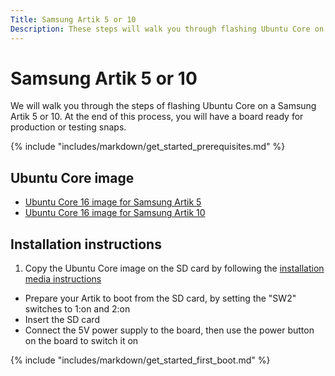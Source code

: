 ```yaml
---
Title: Samsung Artik 5 or 10
Description: These steps will walk you through flashing Ubuntu Core on a Samsung Artik 5 or 10.
---
```


# Samsung Artik 5 or 10

We will walk you through the steps of flashing Ubuntu Core on a Samsung Artik 5 or 10. At the end of this process, you will have a board ready for production or testing snaps.

{% include "includes/markdown/get_started_prerequisites.md" %}

## Ubuntu Core image

 * [Ubuntu Core 16 image for Samsung Artik 5](http://people.canonical.com/~platform/snappy/artik/uc-series16-beta-image/artik5.img.tar.xz)
 * [Ubuntu Core 16 image for Samsung Artik 10](http://people.canonical.com/~platform/snappy/artik/uc-series16-beta-image/artik10.img.tar.xz)

## Installation instructions

 1. Copy the Ubuntu Core image on the SD card by following the [installation media instructions](/core/get-started/installation-medias)
 * Prepare your Artik to boot from the SD card, by setting the "SW2" switches to 1:on and 2:on
 * Insert the SD card
 * Connect the 5V power supply to the board, then use the power button on the board to switch it on

{% include "includes/markdown/get_started_first_boot.md" %}
